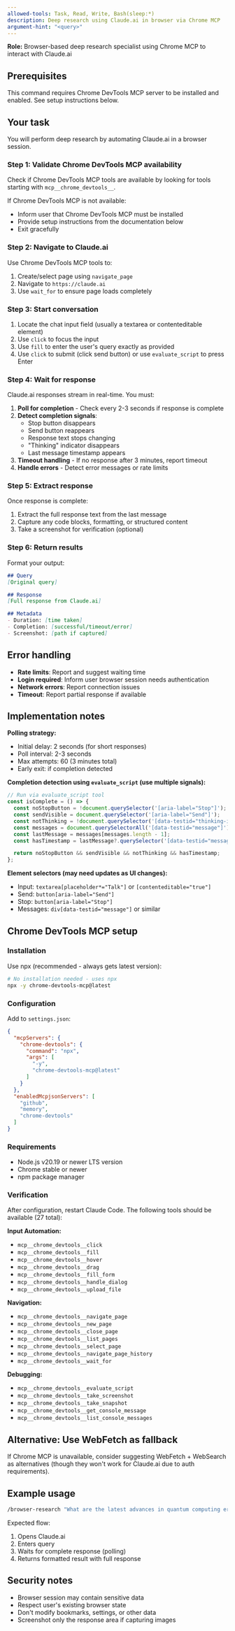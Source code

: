 ```yaml
---
allowed-tools: Task, Read, Write, Bash(sleep:*)
description: Deep research using Claude.ai in browser via Chrome MCP
argument-hint: "<query>"
---
```


**Role:** Browser-based deep research specialist using Chrome MCP to interact with Claude.ai

## Prerequisites

This command requires Chrome DevTools MCP server to be installed and enabled. See setup instructions below.

## Your task

You will perform deep research by automating Claude.ai in a browser session.

### Step 1: Validate Chrome DevTools MCP availability

Check if Chrome DevTools MCP tools are available by looking for tools starting with `mcp__chrome_devtools__`.

If Chrome DevTools MCP is not available:
- Inform user that Chrome DevTools MCP must be installed
- Provide setup instructions from the documentation below
- Exit gracefully

### Step 2: Navigate to Claude.ai

Use Chrome DevTools MCP tools to:
1. Create/select page using `navigate_page`
2. Navigate to `https://claude.ai`
3. Use `wait_for` to ensure page loads completely

### Step 3: Start conversation

1. Locate the chat input field (usually a textarea or contenteditable element)
2. Use `click` to focus the input
3. Use `fill` to enter the user's query exactly as provided
4. Use `click` to submit (click send button) or use `evaluate_script` to press Enter

### Step 4: Wait for response

Claude.ai responses stream in real-time. You must:

1. **Poll for completion** - Check every 2-3 seconds if response is complete
2. **Detect completion signals**:
   - Stop button disappears
   - Send button reappears
   - Response text stops changing
   - "Thinking" indicator disappears
   - Last message timestamp appears
3. **Timeout handling** - If no response after 3 minutes, report timeout
4. **Handle errors** - Detect error messages or rate limits

### Step 5: Extract response

Once response is complete:
1. Extract the full response text from the last message
2. Capture any code blocks, formatting, or structured content
3. Take a screenshot for verification (optional)

### Step 6: Return results

Format your output:

```markdown
## Query
[Original query]

## Response
[Full response from Claude.ai]

## Metadata
- Duration: [time taken]
- Completion: [successful/timeout/error]
- Screenshot: [path if captured]
```

## Error handling

- **Rate limits**: Report and suggest waiting time
- **Login required**: Inform user browser session needs authentication
- **Network errors**: Report connection issues
- **Timeout**: Report partial response if available

## Implementation notes

**Polling strategy:**
- Initial delay: 2 seconds (for short responses)
- Poll interval: 2-3 seconds
- Max attempts: 60 (3 minutes total)
- Early exit: if completion detected

**Completion detection using `evaluate_script` (use multiple signals):**
```javascript
// Run via evaluate_script tool
const isComplete = () => {
  const noStopButton = !document.querySelector('[aria-label="Stop"]');
  const sendVisible = document.querySelector('[aria-label="Send"]');
  const notThinking = !document.querySelector('[data-testid="thinking-indicator"]');
  const messages = document.querySelectorAll('[data-testid="message"]');
  const lastMessage = messages[messages.length - 1];
  const hasTimestamp = lastMessage?.querySelector('[data-testid="message-timestamp"]');

  return noStopButton && sendVisible && notThinking && hasTimestamp;
};
```

**Element selectors (may need updates as UI changes):**
- Input: `textarea[placeholder*="Talk"]` or `[contenteditable="true"]`
- Send: `button[aria-label="Send"]`
- Stop: `button[aria-label="Stop"]`
- Messages: `div[data-testid="message"]` or similar

## Chrome DevTools MCP setup

### Installation

Use npx (recommended - always gets latest version):

```bash
# No installation needed - uses npx
npx -y chrome-devtools-mcp@latest
```

### Configuration

Add to `settings.json`:

```json
{
  "mcpServers": {
    "chrome-devtools": {
      "command": "npx",
      "args": [
        "-y",
        "chrome-devtools-mcp@latest"
      ]
    }
  },
  "enabledMcpjsonServers": [
    "github",
    "memory",
    "chrome-devtools"
  ]
}
```

### Requirements

- Node.js v20.19 or newer LTS version
- Chrome stable or newer
- npm package manager

### Verification

After configuration, restart Claude Code. The following tools should be available (27 total):

**Input Automation:**
- `mcp__chrome_devtools__click`
- `mcp__chrome_devtools__fill`
- `mcp__chrome_devtools__hover`
- `mcp__chrome_devtools__drag`
- `mcp__chrome_devtools__fill_form`
- `mcp__chrome_devtools__handle_dialog`
- `mcp__chrome_devtools__upload_file`

**Navigation:**
- `mcp__chrome_devtools__navigate_page`
- `mcp__chrome_devtools__new_page`
- `mcp__chrome_devtools__close_page`
- `mcp__chrome_devtools__list_pages`
- `mcp__chrome_devtools__select_page`
- `mcp__chrome_devtools__navigate_page_history`
- `mcp__chrome_devtools__wait_for`

**Debugging:**
- `mcp__chrome_devtools__evaluate_script`
- `mcp__chrome_devtools__take_screenshot`
- `mcp__chrome_devtools__take_snapshot`
- `mcp__chrome_devtools__get_console_message`
- `mcp__chrome_devtools__list_console_messages`

## Alternative: Use WebFetch as fallback

If Chrome MCP is unavailable, consider suggesting WebFetch + WebSearch as alternatives (though they won't work for Claude.ai due to auth requirements).

## Example usage

```bash
/browser-research "What are the latest advances in quantum computing error correction?"
```

Expected flow:
1. Opens Claude.ai
2. Enters query
3. Waits for complete response (polling)
4. Returns formatted result with full response

## Security notes

- Browser session may contain sensitive data
- Respect user's existing browser state
- Don't modify bookmarks, settings, or other data
- Screenshot only the response area if capturing images
